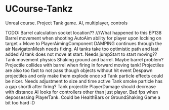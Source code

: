 # UCourse-Tankz
Unreal course. Project Tank game. AI, multiplayer, controls


TODO:
Barrel calculation socket location?? ///What happened to this EP138
Barrel movement when shooting
AutoAim ability for player upon locking on target + Move to PlayerAimingComponent
DAMPING continues through the air
NavigatonMesh needs fixing. AI tanks take too optimistic path and last added AI tank does not move at start. Needs jumpStart to start moving??
Tank movement physics
Shaking ground and barrel. Maybe barrel problem?
Projectile collides with barrel when firing in forward moving tank! Projectiles are also too fast to not pass though objects without hit event
Despawn projectiles and only make them explode once xd
Tank particle effects could be nicer. Needs adjustment to size and time active
Tank smoke particle has a gap shortli after firing?
Tank projectile PlayerDamage should decrease with distance
AI looks for controllers other than just player.
Bad fps when depossessing PlayerTank. Could be HealthBars or GroundShaking
Game a bit too hard :D